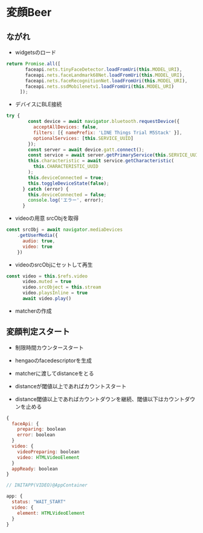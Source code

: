 # 変顔Beer

## ながれ
 - widgetsのロード
 ```js
 return Promise.all([
        faceapi.nets.tinyFaceDetector.loadFromUri(this.MODEL_URI),
        faceapi.nets.faceLandmark68Net.loadFromUri(this.MODEL_URI),
        faceapi.nets.faceRecognitionNet.loadFromUri(this.MODEL_URI),
        faceapi.nets.ssdMobilenetv1.loadFromUri(this.MODEL_URI)
      ]);
 ```

- デバイスにBLE接続
```js
try {
        const device = await navigator.bluetooth.requestDevice({
          acceptAllDevices: false,
          filters: [{ namePrefix: 'LINE Things Trial M5Stack' }],
          optionalServices: [this.SERVICE_UUID]
        });
        const server = await device.gatt.connect();
        const service = await server.getPrimaryService(this.SERVICE_UUID); //サービスに接続
        this.characteristic = await service.getCharacteristic(
          this.CHARACTERISTIC_UUID
        );
        this.deviceConnected = true;
        this.toggleDeviceState(false);
      } catch (error) {
        this.deviceConnected = false;
        console.log('エラー', error);
      }
```

- videoの用意 srcObjを取得
```js
const srcObj = await navigator.mediaDevices
    .getUserMedia({
      audio: true,
      video: true
    })
```

- videoのsrcObjにセットして再生
```js
const video = this.$refs.video
      video.muted = true
      video.srcObject = this.stream
      video.playsInline = true
      await video.play()
```

- matcherの作成

## 変顔判定スタート
- 制限時間カウンタースタート
- hengaoのfacedescriptorを生成
- matcherに渡してdistanceをとる

- distanceが閾値以上であればカウントスタート

- distance閾値以上であればカウントダウンを継続、閾値以下はカウントダウンを止める

```js
{
  faceApi: {
    preparing: boolean
    error: boolean
  }
  video: {
    videoPreparing: boolean
    video: HTMLVideoElement
  }
  appReady: boolean
}

// INITAPP(VIDEO)@AppContainer
```

```js
app: {
  status: "WAIT_START"
  video: {
    element: HTMLVideoElement
  }
}
```

